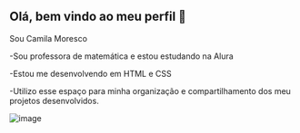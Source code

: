 ## Olá, bem vindo ao meu perfil 👋

Sou Camila Moresco

-Sou professora de matemática e estou estudando na Alura

-Estou me desenvolvendo em HTML e CSS

-Utilizo esse espaço para minha organização e compartilhamento dos meu projetos desenvolvidos.

![]()![image](https://github.com/user-attachments/assets/d1bc9c96-b176-4943-b240-f1776c6421b4)

